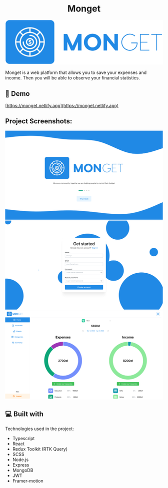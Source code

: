 <h1 id="title" align="center">Monget</h1>

<p align="center"><img src="https://github.com/lmaxxx/monget/blob/master/client/src/assets/logoWithName.png?raw=true" alt="project-image"></p>

<p id="description">Monget is a web platform that allows you to save your expenses and income. Then you will be able to observe your financial statistics.</p>

<h2>🚀 Demo</h2>

[https://monget.netlify.app](https://monget.netlify.app)

<h2>Project Screenshots:</h2>

<img src="https://github.com/lmaxxx/monget/blob/master/screenshots/Screenshot%202023-03-22%20at%2023-19-26%20Monget%20-%20Take%20Control%20of%20Your%20Finances.png?raw=true" alt="project-screenshot" width="800px">

<img src="https://github.com/lmaxxx/monget/blob/master/screenshots/Screenshot%202023-03-22%20at%2023-21-21%20Monget%20-%20Take%20Control%20of%20Your%20Finances.png?raw=true" alt="project-screenshot" width="800px">

<img src="https://github.com/lmaxxx/monget/blob/master/screenshots/Screenshot%202023-03-22%20at%2023-39-10%20Monget%20-%20Take%20Control%20of%20Your%20Finances.png?raw=true" alt="project-screenshot" width="800px">

  
  
<h2>💻 Built with</h2>

Technologies used in the project:

*   Typescript
*   React
*   Redux Toolkit (RTK Query)
*   SCSS
*   Node.js
*   Express
*   MongoDB
*   JWT
*   Framer-motion
